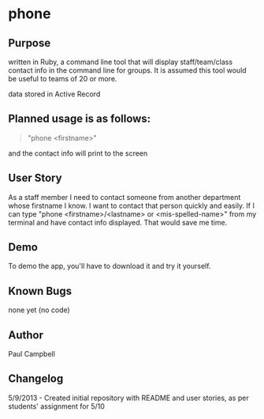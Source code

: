 phone
=====

Purpose
-------
written in Ruby, a command line tool that will display staff/team/class contact info in the command line for groups.
It is assumed this tool would be useful to teams of 20 or more.

data stored in Active Record

Planned usage is as follows:
----------------------------
> "phone \<firstname\>" 

and the contact info will print to the screen

User Story
----------
As a staff member I need to contact someone from another department whose firstname I know.
I want to contact that person quickly and easily.
If I can type "phone \<firstname\>/\<lastname\> or \<mis-spelled-name\>" from my terminal and have contact info displayed.
That would save me time.

Demo
----
To demo the app, you'll have to download it and try it yourself.

Known Bugs
----------
none yet (no code)

Author
------
Paul Campbell

Changelog
---------
5/9/2013 - Created initial repository with README and user stories, as per students' assignment for 5/10
